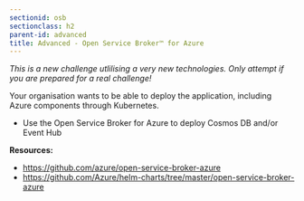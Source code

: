 ```yaml
---
sectionid: osb
sectionclass: h2
parent-id: advanced
title: Advanced - Open Service Broker™ for Azure
---
```

*This is a new challenge utlilising a very new technologies. Only attempt if you are prepared for a real challenge!*

Your organisation wants to be able to deploy the application, including Azure components through Kubernetes.
 
- Use the Open Service Broker for Azure to deploy Cosmos DB and/or Event Hub
 
**Resources:**
- <https://github.com/azure/open-service-broker-azure>
- <https://github.com/Azure/helm-charts/tree/master/open-service-broker-azure>
 
